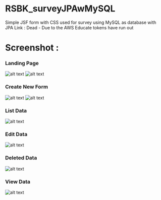 # RSBK_surveyJPAwMySQL
Simple JSF form with CSS used for survey using MySQL as database with JPA
Link : Dead - Due to the AWS Educate tokens have run out

# Screenshot :
### Landing Page
![alt text](https://github.com/gredo-tarigan/RSBK_surveyJPAwMySQL/blob/master/Screenshot/Tampilan%20Awal%20Survey%20-%201.png)
![alt text](https://github.com/gredo-tarigan/RSBK_surveyJPAwMySQL/blob/master/Screenshot/Tampilan%20Awal%20Survey%20-%202.png)

### Create New Form
![alt text](https://github.com/gredo-tarigan/RSBK_surveyJPAwMySQL/blob/master/Screenshot/Tampilan%20New%20Form%20-%20Blank.png)
![alt text](https://github.com/gredo-tarigan/RSBK_surveyJPAwMySQL/blob/master/Screenshot/Tampilan%20New%20Form%20-%20Filled.png)

### List Data
![alt text](https://github.com/gredo-tarigan/RSBK_surveyJPAwMySQL/blob/master/Screenshot/Tampilan%20List.png)

### Edit Data
![alt text](https://github.com/gredo-tarigan/RSBK_surveyJPAwMySQL/blob/master/Screenshot/Tampilan%20Edit%20Data.png)

### Deleted Data
![alt text](https://github.com/gredo-tarigan/RSBK_surveyJPAwMySQL/blob/master/Screenshot/Tampilan%20Deleted%20Data.png)

### View Data
![alt text](https://github.com/gredo-tarigan/RSBK_surveyJPAwMySQL/blob/master/Screenshot/Tampilan%20View%20Data.png)






